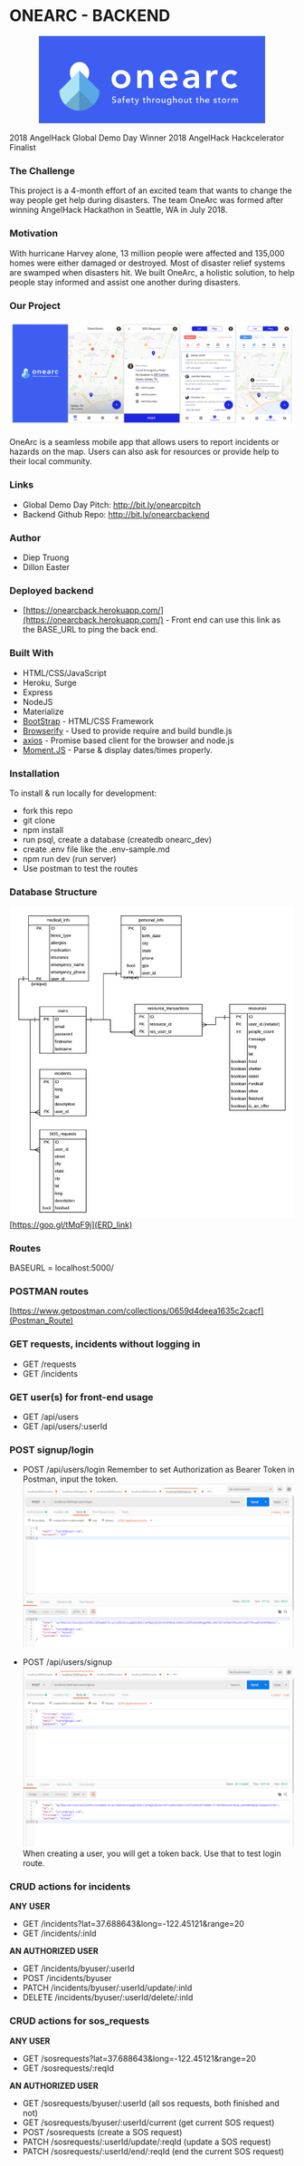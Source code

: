 # ONEARC - BACKEND 

<p align="center">
<img src="onearc_logo.png" width=400>

2018 AngelHack Global Demo Day Winner 
2018 AngelHack Hackcelerator Finalist 

### The Challenge
This project is a 4-month effort of an excited team that wants to change the way people get help during disasters. The team OneArc was formed after winning AngelHack Hackathon in Seattle, WA in July 2018. 

### Motivation 
With hurricane Harvey alone, 13 million people were affected and 135,000 homes were either damaged or destroyed. Most of disaster relief systems are swamped when disasters hit. We built OneArc, a holistic solution, to help people stay informed and assist one another during disasters. 

### Our Project 

<p align="center">
<img src="overview.png" width=1000>

OneArc is a seamless mobile app that allows users to report incidents or hazards on the map. Users can also ask for resources or provide help to their local community. 

### Links 
- Global Demo Day Pitch: http://bit.ly/onearcpitch
- Backend Github Repo: http://bit.ly/onearcbackend

### Author

- Diep Truong
- Dillon Easter

### Deployed backend 
- [https://onearcback.herokuapp.com/](https://onearcback.herokuapp.com/) - Front end can use this link as the BASE_URL to ping the back end. 

### Built With

- HTML/CSS/JavaScript
- Heroku, Surge
- Express
- NodeJS
- Materialize
- [BootStrap](http://www.getbootstrap.com/) - HTML/CSS Framework
- [Browserify](https://http://browserify.org/) - Used to provide require and build bundle.js
- [axios](https://www.npmjs.com/package/axios) - Promise based client for the browser and node.js
- [Moment.JS](https://momentjs.com/timezone/) - Parse & display dates/times properly.

### Installation

To install & run locally for development:

- fork this repo
- git clone
- npm install
- run psql, create a database (createdb onearc_dev)
- create .env file like the .env-sample.md
- npm run dev (run server)
- Use postman to test the routes

### Database Structure

![](./images/ERD2.PNG)
[https://goo.gl/tMqF9j](ERD_link)

### Routes

BASEURL = localhost:5000/

### POSTMAN routes 
[https://www.getpostman.com/collections/0659d4deea1635c2cacf](Postman_Route)

### GET requests, incidents without logging in 
* GET /requests
* GET /incidents

### GET user(s) for front-end usage
* GET /api/users
* GET /api/users/:userId

### POST signup/login
* POST /api/users/login
Remember to set Authorization as Bearer Token in Postman, input the token.
![](./images/login.PNG)

* POST /api/users/signup
![](./images/post_user.PNG)
When creating a user, you will get a token back. Use that to test login route.

### CRUD actions for incidents
**ANY USER**
* GET /incidents?lat=37.688643&long=-122.45121&range=20
* GET /incidents/:inId

**AN AUTHORIZED USER**
* GET /incidents/byuser/:userId
* POST /incidents/byuser
* PATCH /incidents/byuser/:userId/update/:inId
* DELETE /incidents/byuser/:userId/delete/:inId

### CRUD actions for sos_requests
**ANY USER**
* GET /sosrequests?lat=37.688643&long=-122.45121&range=20
* GET /sosrequests/:reqId

**AN AUTHORIZED USER**
* GET /sosrequests/byuser/:userId (all sos requests, both finished and not)
* GET /sosrequests/byuser/:userId/current (get current SOS request)
* POST /sosrequests (create a SOS request)
* PATCH /sosrequests/:userId/update/:reqId (update a SOS request)
* PATCH /sosrequests/:userId/end/:reqId (end the current SOS request)
